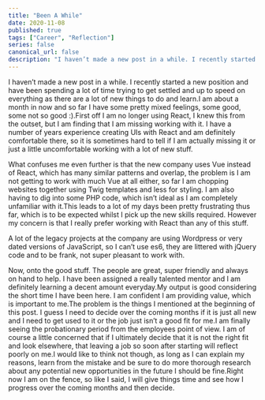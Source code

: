 ```yaml
---
title: "Been A While"
date: 2020-11-08
published: true
tags: ["Career", "Reflection"]
series: false
canonical_url: false
description: "I haven’t made a new post in a while. I recently started a new position and have been spending a lot of time trying to get settled and up to speed on everything as there are a lot of new things to do and learn.I am about a month in now and so far I have some pretty mixed feelings, some good, some not so good :).First off I am no longer using React, I knew this from the outset,  but I am finding that I am missing working with it. I have a number of years experience creating UIs with React and am definitely comfortable there, so it is sometimes hard to tell if I am actually missing it or just a little uncomfortable working with a lot of new stuff."
---
```


I haven’t made a new post in a while. I recently started a new position and have been spending a lot of time trying to get settled and up to speed on everything as there are a lot of new things to do and learn.I am about a month in now and so far I have some pretty mixed feelings, some good, some not so good :).First off I am no longer using React, I knew this from the outset, but I am finding that I am missing working with it. I have a number of years experience creating UIs with React and am definitely comfortable there, so it is sometimes hard to tell if I am actually missing it or just a little uncomfortable working with a lot of new stuff.

What confuses me even further is that the new company uses Vue instead of React, which has many similar patterns and overlap, the problem is I am not getting to work with much Vue at all either, so far I am chopping websites together using Twig templates and less for styling. I am also having to dig into some PHP code, which isn’t ideal as I am completely unfamiliar with it.This leads to a lot of my days been pretty frustrating thus far, which is to be expected whilst I pick up the new skills required. However my concern is that I really prefer working with React than any of this stuff.

A lot of the legacy projects at the company are using Wordpress or very dated versions of JavaScript, so I can’t use es6, they are littered with jQuery code and to be frank, not super pleasant to work with.

Now, onto the good stuff. The people are great, super friendly and always on hand to help. I have been assigned a really talented mentor and I am definitely learning a decent amount everyday.My output is good considering the short time I have been here. I am confident I am providing value, which is important to me.The problem is the things I mentioned at the beginning of this post. I guess I need to decide over the coming months if it is just all new and I need to get used to it or the job just isn’t a good fit for me.I am finally seeing the probationary period from the employees point of view. I am of course a little concerned that if I ultimately decide that it is not the right fit and look elsewhere, that leaving a job so soon after starting will reflect poorly on me.I would like to think not though, as long as I can explain my reasons, learn from the mistake and be sure to do more thorough research about any potential new opportunities in the future I should be fine.Right now I am on the fence, so like I said, I will give things time and see how I progress over the coming months and then decide.
